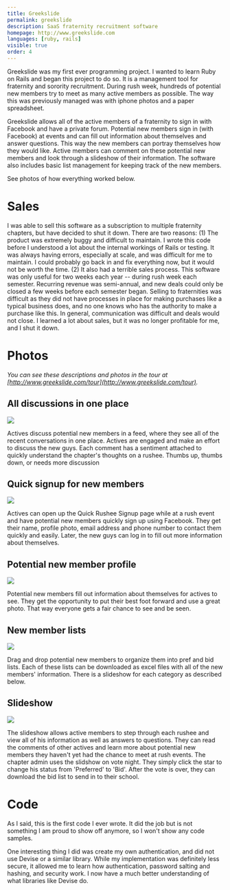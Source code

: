 ```yaml
---
title: Greekslide
permalink: greekslide
description: SaaS fraternity recruitment software
homepage: http://www.greekslide.com
languages: [ruby, rails]
visible: true
order: 4
---
```


Greekslide was my first ever programming project. I wanted to learn Ruby on Rails and began this project to do so. It is a management tool for fraternity and sorority recruitment. During rush week, hundreds of potential new members try to meet as many active members as possible. The way this was previously managed was with iphone photos and a paper spreadsheet.

Greekslide allows all of the active members of a fraternity to sign in with Facebook and have a private forum. Potential new members sign in (with Facebook) at events and can fill out information about themselves and answer questions. This way the new members can portray themselves how they would like. Active members can comment on these potential new members and look through a slideshow of their information. The software also includes basic list management for keeping track of the new members.

See photos of how everything worked below.

# Sales
I was able to sell this software as a subscription to multiple fraternity chapters, but have decided to shut it down. There are two reasons: (1) The product was extremely buggy and difficult to maintain. I wrote this code before I understood a lot about the internal workings of Rails or testing. It was always having errors, especially at scale, and was difficult for me to maintain. I could probably go back in and fix everything now, but it would not be worth the time. (2) It also had a terrible sales process. This software was only useful for two weeks each year -- during rush week each semester. Recurring revenue was semi-annual, and new deals could only be closed a few weeks before each semester began. Selling to fraternities was difficult as they did not have processes in place for making purchases like a typical business does, and no one knows who has the authority to make a purchase like this. In general, communication was difficult and deals would not close. I learned a lot about sales, but it was no longer profitable for me, and I shut it down.

# Photos

*You can see these descriptions and photos in the tour at [http://www.greekslide.com/tour](http://www.greekslide.com/tour).*

## All discussions in one place
![](http://greekslide.com/assets/stream_c-0c408ccadb647c1347b2e651852c5e02.jpg)

Actives discuss potential new members in a feed, where they see all of the recent conversations in one place. Actives are engaged and make an effort to discuss the new guys. Each comment has a sentiment attached to quickly understand the chapter's thoughts on a rushee. Thumbs up, thumbs down, or needs more discussion


## Quick signup for new members
![](http://greekslide.com/assets/quick_c-b4e22e8c1e0285f4855b06aed6a52099.jpg)

Actives can open up the Quick Rushee Signup page while at a rush event and have potential new members quickly sign up using Facebook. They get their name, profile photo, email address and phone number to contact them quickly and easily. Later, the new guys can log in to fill out more information about themselves.


## Potential new member profile
![](http://greekslide.com/assets/profile_c-fc55620e08e80c911412958dbdcbb053.jpg)

Potential new members fill out information about themselves for actives to see. They get the opportunity to put their best foot forward and use a great photo. That way everyone gets a fair chance to see and be seen.

## New member lists
![](http://greekslide.com/assets/rush_c-a1e5f7a3c32d2f3cb7d7d1dd4519d6ac.jpg)

Drag and drop potential new members to organize them into pref and bid lists. Each of these lists can be downloaded as excel files with all of the new members' information. There is a slideshow for each category as described below.

## Slideshow
![](http://greekslide.com/assets/slideshow_c-e798f24f1dc13ed467125bd5e288cfae.jpg)

The slideshow allows active members to step through each rushee and view all of his information as well as answers to questions. They can read the comments of other actives and learn more about potential new members they haven't yet had the chance to meet at rush events. The chapter admin uses the slidshow on vote night. They simply click the star to change his status from 'Preferred' to 'Bid'. After the vote is over, they can download the bid list to send in to their school.



# Code

As I said, this is the first code I ever wrote. It did the job but is not something I am proud to show off anymore, so I won't show any code samples.

One interesting thing I did was create my own authentication, and did not use Devise or a similar library. While my implementation was definitely less secure, it allowed me to learn how authentication, password salting and hashing, and security work. I now have a much better understanding of what libraries like Devise do.
